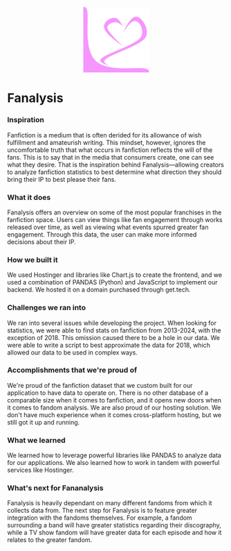 <p align="center"> <img src="https://github.com/muaazabed/fanalysis/raw/refs/heads/main/Logo2.webp" alt="HTML5 Icon" style="width:30%;height:30%;"/> </p>

# Fanalysis

### Inspiration
Fanfiction is a medium that is often derided for its allowance of wish fulfillment and amateurish writing. This mindset, however, ignores the uncomfortable truth that what occurs in fanfiction reflects the will of the fans. This is to say that in the media that consumers create, one can see what they desire. That is the inspiration behind Fanalysis—allowing creators to analyze fanfiction statistics to best determine what direction they should bring their IP to best please their fans.

### What it does
Fanalysis offers an overview on some of the most popular franchises in the fanfiction space. Users can view things like fan engagement through works released over time, as well as viewing what events spurred greater fan engagement. Through this data, the user can make more informed decisions about their IP.

### How we built it
We used Hostinger and libraries like Chart.js to create the frontend, and we used a combination of PANDAS (Python) and JavaScript to implement our backend. We hosted it on a domain purchased through get.tech.

### Challenges we ran into
We ran into several issues while developing the project. When looking for statistics, we were able to find stats on fanfiction from 2013-2024, with the exception of 2018. This omission caused there to be a hole in our data. We were able to write a script to best approximate the data for 2018, which allowed our data to be used in complex ways.

### Accomplishments that we're proud of
We're proud of the fanfiction dataset that we custom built for our application to have data to operate on. There is no other database of a comparable size when it comes to fanfiction, and it opens new doors when it comes to fandom analysis. We are also proud of our hosting solution. We don't have much experience when it comes cross-platform hosting, but we still got it up and running.

### What we learned
We learned how to leverage powerful libraries like PANDAS to analyze data for our applications. We also learned how to work in tandem with powerful services like Hostinger.

### What's next for Fananalysis
Fanalysis is heavily dependant on many different fandoms from which it collects data from. The next step for Fanalysis is to feature greater integration with the fandoms themselves. For example, a fandom surrounding a band will have greater statistics regarding their discography, while a TV show fandom will have greater data for each episode and how it relates to the greater fandom.
